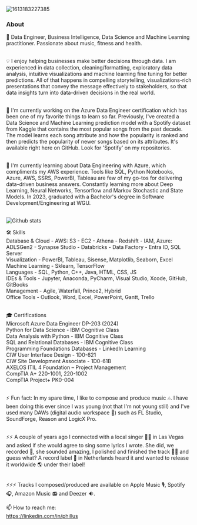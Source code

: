 ![1613183227385](https://user-images.githubusercontent.com/57310653/108643509-b7d77d00-745f-11eb-97e0-e8c082f4c3db.jpeg)


### About 

💬 Data Engineer, Business Intelligence, Data Science and Machine Learning practitioner. Passionate about music, fitness and health.  <br>
 <br>
 
💡 I enjoy helping businesses make better decisions through data. I am experienced in data collection, cleaning/formatting, exploratory data analysis, intuitive visualizations and machine learning fine tuning for better predictions. All of that happens in compelling storytelling, visualizations-rich presentations that convey the message effectively to stakeholders, so that data insights turn into data-driven decisions in the real world.  <br>
 <br>
 
🔭 I'm currently working on the Azure Data Engineer certification which has been one of my favorite things to learn so far. Previously, I've created a Data Science and Machine Learning prediction model with a Spotify dataset from Kaggle that contains the most popular songs from the past decade. The model learns each song attribute and how the popularity is ranked and then predicts the popularity of newer songs based on its attributes. It's available right here on GitHub. Look for 'Spotify' on my repositories.  <br>
 <br>
 
🌱 I'm currently learning about Data Engineering with Azure, which compliments my AWS experience. Tools like SQL, Python Notebooks, Azure, AWS, SSRS, PowerBI, Tableau are few of my go-tos for delivering data-driven business answers. Constantly learning more about Deep Learning, Neural Networks, Tensorflow and Markov Stochastic and State Models. In 2023, graduated with a Bachelor's degree in Software Development/Engineering at WGU.  <br>
 <br>
 
![Github stats](https://github-readme-stats.vercel.app/api?username=PBSWE)


🛠️ Skills <br>
Database & Cloud - AWS: S3 - EC2 - Athena - Redshift - IAM, Azure: ADLSGen2 - Synapse Studio - Databricks - Data Factory - Entra ID, SQL Server <br>
Visualization - PowerBI, Tableau, Sisense, Matplotlib, Seaborn, Excel <br>
Machine Learning - Sklearn, TensorFlow <br>
Languages - SQL, Python, C++, Java, HTML, CSS, JS <br>
IDEs & Tools - Jupyter, Anaconda, PyCharm, Visual Studio, Xcode, GitHub, GitBooks  <br>
Management - Agile, Waterfall, Prince2, Hybrid <br>
Office Tools - Outlook, Word, Excel, PowerPoint, Gantt, Trello <br>
 <br>
 
🎓 Certifications <br>
Microsoft Azure Data Engineer DP-203 (2024) <br>
Python for Data Science - IBM Cognitive Class <br>
Data Analysis with Python - IBM Cognitive Class <br>
SQL and Relational Databases - IBM Cognitive Class <br>
Programming Foundations Databases - LinkedIn Learning <br>
CIW User Interface Design - 1D0-621 <br>
CIW Site Development Associate - 1D0-61B <br>
AXELOS ITIL 4 Foundation – Project Management <br>
CompTIA A+ 220-1001, 220-1002 <br>
CompTIA Project+ PK0-004 <br>
 <br>
 
⚡ Fun fact: In my spare time, I like to compose and produce music 🎶. I have been doing this ever since I was young (not that I'm not young still) and I've used many DAWs (digital audio workspace 🎹) such as FL Studio, SoundForge, Reason and LogicX Pro. <br>
<br>

⚡⚡ A couple of years ago I connected with a local singer 💃🏼 in Las Vegas and asked if she would agree to sing some lyrics I wrote. She did, we recorded 🎤, she sounded amazing, I polished and finished the track 🥁🎷 and guess what? A record label 💽 in Netherlands heard it and wanted to release it worldwide 🌎 under their label! <br>
<br>

⚡⚡⚡ Tracks I composed/produced are available on Apple Music 🎙, Spotify 🎧, Amazon Music 📻 and Deezer 🔉.
 

📫 How to reach me: <br>
https://linkedin.com/in/phillus

<!--
**PBSWE/PBSWE** is a ✨ _special_ ✨ repository because its `README.md` (this file) appears on your GitHub profile.
 


Here are some ideas to get you started: 👋

- 🔭 I’m currently working on ...
- 🌱 I’m currently learning ...
- 👯 I’m looking to collaborate on ...
- 🤔 I’m looking for help with ...
- 💬 Ask me about ...
- 📫 How to reach me: ...
- 😄 Pronouns: ...
- ⚡ Fun fact: ...
-->
